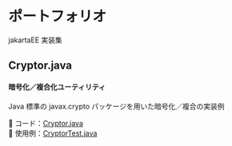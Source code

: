 # ポートフォリオ
jakartaEE 実装集

## Cryptor.java
#### 暗号化／複合化ユーティリティ
Java 標準の javax.crypto パッケージを用いた暗号化／複合の実装例

:open_file_folder: コード：[Cryptor.java](demo/src/main/java/com/example/Cryptor.java)  
:open_file_folder: 使用例：[CryptorTest.java](demo/src/test/java/com/example/CryptorTest.java)
